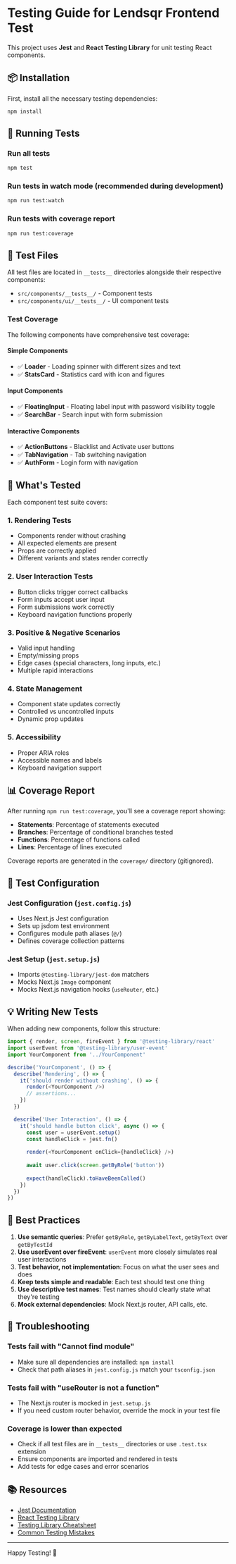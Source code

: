 # Testing Guide for Lendsqr Frontend Test

This project uses **Jest** and **React Testing Library** for unit testing React components.

## 📦 Installation

First, install all the necessary testing dependencies:

```bash
npm install
```

## 🧪 Running Tests

### Run all tests
```bash
npm test
```

### Run tests in watch mode (recommended during development)
```bash
npm run test:watch
```

### Run tests with coverage report
```bash
npm run test:coverage
```

## 📁 Test Files

All test files are located in `__tests__` directories alongside their respective components:

- `src/components/__tests__/` - Component tests
- `src/components/ui/__tests__/` - UI component tests

### Test Coverage

The following components have comprehensive test coverage:

#### Simple Components
- ✅ **Loader** - Loading spinner with different sizes and text
- ✅ **StatsCard** - Statistics card with icon and figures

#### Input Components
- ✅ **FloatingInput** - Floating label input with password visibility toggle
- ✅ **SearchBar** - Search input with form submission

#### Interactive Components
- ✅ **ActionButtons** - Blacklist and Activate user buttons
- ✅ **TabNavigation** - Tab switching navigation
- ✅ **AuthForm** - Login form with navigation

## 🎯 What's Tested

Each component test suite covers:

### 1. **Rendering Tests**
- Components render without crashing
- All expected elements are present
- Props are correctly applied
- Different variants and states render correctly

### 2. **User Interaction Tests**
- Button clicks trigger correct callbacks
- Form inputs accept user input
- Form submissions work correctly
- Keyboard navigation functions properly

### 3. **Positive & Negative Scenarios**
- Valid input handling
- Empty/missing props
- Edge cases (special characters, long inputs, etc.)
- Multiple rapid interactions

### 4. **State Management**
- Component state updates correctly
- Controlled vs uncontrolled inputs
- Dynamic prop updates

### 5. **Accessibility**
- Proper ARIA roles
- Accessible names and labels
- Keyboard navigation support

## 📊 Coverage Report

After running `npm run test:coverage`, you'll see a coverage report showing:

- **Statements**: Percentage of statements executed
- **Branches**: Percentage of conditional branches tested
- **Functions**: Percentage of functions called
- **Lines**: Percentage of lines executed

Coverage reports are generated in the `coverage/` directory (gitignored).

## 🔧 Test Configuration

### Jest Configuration (`jest.config.js`)
- Uses Next.js Jest configuration
- Sets up jsdom test environment
- Configures module path aliases (`@/`)
- Defines coverage collection patterns

### Jest Setup (`jest.setup.js`)
- Imports `@testing-library/jest-dom` matchers
- Mocks Next.js `Image` component
- Mocks Next.js navigation hooks (`useRouter`, etc.)

## 💡 Writing New Tests

When adding new components, follow this structure:

```typescript
import { render, screen, fireEvent } from '@testing-library/react'
import userEvent from '@testing-library/user-event'
import YourComponent from '../YourComponent'

describe('YourComponent', () => {
  describe('Rendering', () => {
    it('should render without crashing', () => {
      render(<YourComponent />)
      // assertions...
    })
  })

  describe('User Interaction', () => {
    it('should handle button click', async () => {
      const user = userEvent.setup()
      const handleClick = jest.fn()
      
      render(<YourComponent onClick={handleClick} />)
      
      await user.click(screen.getByRole('button'))
      
      expect(handleClick).toHaveBeenCalled()
    })
  })
})
```

## 🎨 Best Practices

1. **Use semantic queries**: Prefer `getByRole`, `getByLabelText`, `getByText` over `getByTestId`
2. **Use userEvent over fireEvent**: `userEvent` more closely simulates real user interactions
3. **Test behavior, not implementation**: Focus on what the user sees and does
4. **Keep tests simple and readable**: Each test should test one thing
5. **Use descriptive test names**: Test names should clearly state what they're testing
6. **Mock external dependencies**: Mock Next.js router, API calls, etc.

## 🐛 Troubleshooting

### Tests fail with "Cannot find module"
- Make sure all dependencies are installed: `npm install`
- Check that path aliases in `jest.config.js` match your `tsconfig.json`

### Tests fail with "useRouter is not a function"
- The Next.js router is mocked in `jest.setup.js`
- If you need custom router behavior, override the mock in your test file

### Coverage is lower than expected
- Check if all test files are in `__tests__` directories or use `.test.tsx` extension
- Ensure components are imported and rendered in tests
- Add tests for edge cases and error scenarios

## 📚 Resources

- [Jest Documentation](https://jestjs.io/)
- [React Testing Library](https://testing-library.com/react)
- [Testing Library Cheatsheet](https://testing-library.com/docs/react-testing-library/cheatsheet/)
- [Common Testing Mistakes](https://kentcdodds.com/blog/common-mistakes-with-react-testing-library)

---

Happy Testing! 🚀

